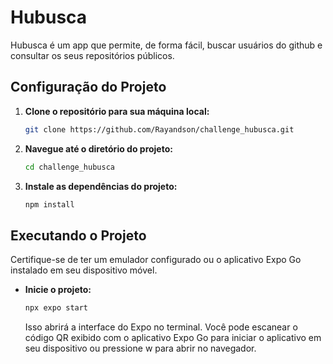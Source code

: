 ﻿# Hubusca
Hubusca é um app que permite, de forma fácil, buscar usuários do github e consultar os seus repositórios públicos.

## Configuração do Projeto

1. **Clone o repositório para sua máquina local:**

    ```bash
    git clone https://github.com/Rayandson/challenge_hubusca.git
    ```

2. **Navegue até o diretório do projeto:**

    ```bash
    cd challenge_hubusca
    ```

3. **Instale as dependências do projeto:**

    ```bash
    npm install
    ```

## Executando o Projeto

Certifique-se de ter um emulador configurado ou o aplicativo Expo Go instalado em seu dispositivo móvel.

- **Inicie o projeto:**

    ```bash
    npx expo start
    ```

    Isso abrirá a interface do Expo no terminal. Você pode escanear o código QR exibido com o aplicativo Expo Go para iniciar o aplicativo em seu dispositivo ou pressione w para abrir no navegador.
